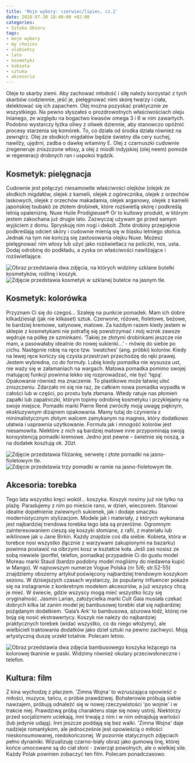 ```yaml
---
title: 'Moje wybory: czerwiec/lipiec, cz.2'
date: 2018-07-30 18:40:00 +02:00
categories:
- Sztuka Ubioru
tags:
- moje wybory
- my choices
- ulubieńcy
- lato
- kosmetyki
- kobieta
- sztuka
- akcesoria
---
```


<olela-narrative>
Oleje to skarby ziemi. Aby zachować młodość i siłę należy korzystać z tych skarbów codziennie, jeść je, pielęgnować nimi skórę twarzy i ciała, delektować się ich zapachem. Olej można pozyskać praktycznie ze wszystkiego. Na pewno słyszałeś o prozdrowotnych właściwościach oleju lnianego, ze względu na bogactwo kwasów omega 3 i 6 w nim zawartych. Podobno wystarczy łyżka oliwy z oliwek dziennie, aby stanowczo opóźnić procesy starzenia się komórek. To, co działa od środka działa również na zewnątrz. Olej ze słodkich migdałów będzie świetny dla cery suchej, nawilży, ujędrni, zadba o dawkę witaminy E. Olej z czarnuszki cudownie zregeneruje zniszczone włosy, a olej z miodli indyjskiej (olej neem) pomoże w regeneracji drobnych ran i uspokoi trądzik.
</olela-narrative>

## Kosmetyk: pielęgnacja

Cudownie jest połączyć niesamowite właściwości olejków (olejek ze słodkich migdałów, olejek z kamelii, olejek z ogórecznika, olejek z orzechów laskowych, olejek z orzechów makadamia, olejek arganowy, olejek z kamelii japońskiej tsubaki) ze złotem drobinek, które rozświetlą skórę i podkreślą letnią opaleniznę. Nuxe Huile Prodigieuse® Or to kultowy produkt, w którym jestem zakochana już drugie lato. Zazwyczaj używam go przed samym wyjściem z domu. Spryskuję nim nogi i dekolt. Złote drobiny przepięknie podkreślają odcień skóry i cudownie mienią się w blasku letniego słońca. Jednak na tym nie kończą się zastosowania olejku Nuxe. Możesz pielęgnować nim włosy lub użyć jako rozświetlacz na policzki, nos, usta. Dodaj odrobinę do podkładu, a zyska on właściwości nawilżające i rozświetlające. 

![Obraz przedstawia dwa zdjęcia, na których widzimy szklane butelki kosmetyków, roślinę i koszyk.](https://assets2.ello.co/uploads/asset/attachment/8016440/ello-optimized-3ba1f2b0.jpg)
![Zdjęcie przedstawia kosmetyk w szklanej butelce na jasnym tle.](https://assets2.ello.co/uploads/asset/attachment/8016442/ello-optimized-d3cf376d.jpg)

## Kosmetyk: kolorówka

Przyznam Ci się do czegoś… Szaleję na punkcie pomadek. Mam ich dobre kilkadziesiąt (jak nie kilkaset) sztuk. Czerwone, różowe, fioletowe, beżowe, te bardziej kremowe, satynowe, matowe. Za każdym razem kiedy jestem w sklepie z kosmetykami nie potrafię się powstrzymać i mój wzrok zawsze wędruje na półkę ze szminkami. ‘Takiej ze złotymi drobinkami jeszcze nie mam, a pasowałaby idealnie do nowej sukienki...’ - mówię do siebie po cichu. Następnie robię na ręce tzw. ‘swatches’ (ang. próbki) kolorów. Kiedy na lewej ręce kończy się czysta przestrzeń przechodzę do ręki prawej. Jestem wybredna, co do formuły. Lubię kiedy pomadka nie wysusza ust, nie waży się w załamaniach na wargach. Matowa pomadka pomimo swojej matującej funkcji powinna lekko się rozprowadzać, nie być ’tępą’. Opakowanie również ma znaczenie. To plastikowe może łatwiej uleć zniszczeniu. Zdarzało mi się nie raz, że całkiem nowa pomadka wypadła w całości lub w części, po prostu była złamana. Wtedy ratuje nas płomień zapałki lub zapalniczki, którym topimy odrobinę kosmetyku i przyklejamy na swoje miejsce. 
Pomadki marki Pierre René zwróciły moją uwagę pięknym, ekskluzywnym dizajnem opakowania. Mamy tutaj do czynienia z minimalistycznym złotym walcem zamykanym na magnes, który dodatkowo ułatwia i usprawnia użytkowanie. Formuła jak i mnogość kolorów jest niesamowita. Niektóre z nich są bardziej matowe inne przypominają swoją konsystencją pomadki kremowe. Jedno jest pewne – świetnie się noszą, a na dodatek kosztują ok. 20zł.

![Zdjęcie przedstawia filiżankę, serwetę i złote pomadki na jasno-fioletowym tle.](https://assets1.ello.co/uploads/asset/attachment/8016458/ello-optimized-b5b140f5.jpg)
![Zdjęcie przedstawia trzy pomadki w ramie na jasno-fioletowym tle.](https://assets2.ello.co/uploads/asset/attachment/8016450/ello-optimized-902779a0.jpg)

## Akcesoria: torebka

Tego lata wszystko kręci wokół… koszyka. Koszyk nosimy już nie tylko na plażę. Paradujemy z nim po mieście rano, w dzień, wieczorem. Stanowi idealne dopełnienie zwiewnych sukienek, jak i dodaje smaczku modernistycznym stylizacjom. Modele jak i materiały, z których wykonana jest najbardziej trendowa torebka tego lata są przeróżne. Ogromnym zainteresowaniem cieszą się koszyki słomiane, z rafii, z materiału lub wiklinowe jak u Jane Birkin. Każdy znajdzie coś dla siebie. Kobieta, która w torebce nosi wszystko (łącznie z warzywami zakupionymi na bazarku) powinna postawić na olbrzymi kosz w kształcie koła. Jeśli zaś nosisz ze sobą niewiele (portfel, telefon, pomadka) przypadnie Ci do gustu model Moreau marki Staud (bardzo podobny model mogliśmy do niedawna kupić w Mango). W najnowszym numerze Vogue Polska (nr 5/6; str.52-55) znajdziemy obszerny artykuł poświęcony najbardziej trendowym koszykom sezonu. W dzisiejszych czasach wystarczy, że popularny influencer pokaże się na instagramie z konkretnym modelem akcesoriów, a już wszyscy chcą je mieć. W świecie, gdzie wszyscy mogą mieć wszystko liczy się oryginalność. Jasmin Larian, założycielka marki Cult Gaia musiała czekać dobrych kilka lat zanim model jej bambusowej torebki stał się najbardziej pożądanym dodatkiem. ‘Gaia’s Ark’ to bambusowa, ażurowa łódź, której nie boją się nosić ekstrawertycy. Koszyk nie należy do najbardziej praktycznych torebek (widać wszystko, co do niego włożymy), ale wielbicieli traktowania dodatków jako dzieł sztuki na pewno zachwyci. Moją artystyczną duszę urzekł totalnie. Polecam letnio.

![Obraz przedstawia dwa zdjęcia bambusowego koszyka leżącego na kolorowej tkaninie w paski. Widzimy również okulary przeciwsłoneczne i telefon.](https://assets2.ello.co/uploads/asset/attachment/8016463/ello-optimized-0c308cf2.jpg)

## Kultura: film

Z kina wychodzę z płaczem. 'Zimna Wojna' to wzruszająca opowieść o miłości, muzyce, tańcu, o próbie prawdziwej. Bohaterowie próbują siebie nawzajem, próbują odnaleźć się w nowej rzeczywistości 'po wojnie' i w trakcie niej. Prawdziwą próbą charakteru staje się nowy ustrój. Niektórzy przed socjalizmem uciekają, inni trwają z nim i w nim odnajdują wartości (lub jedynie udają). Inni jeszcze poddają się bez walki. 'Zimna Wojna' daje nadzieje romantykom, ale jednocześnie jest opowieścią o miłości nieskonsumowanej, niedokończonej. W pozornie statycznych zdjęciach pełno dynamiki. Wizualizuję czarno-biały obraz jako gumową linę, której końce umocowane są do ciał słoni - zwierząt powolnych, ale o wielkiej sile. Każdy Polak powinien zobaczyć ten film. Polecam ponadczasowo.